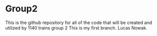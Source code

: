 # Group2
This is the github repository for all of the code that will be created and utilized by 1140 trains group 2
This is my first branch. Lucas Nowak.
